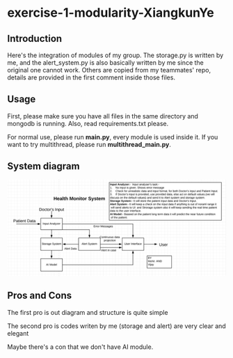 # exercise-1-modularity-XiangkunYe

## Introduction
Here's the integration of modules of my group. The storage.py is
written by me, and the alert_system.py is also basically written
by me since the original one cannot work. Others are copied from my
teammates' repo, details are provided in the first comment inside
those files.

## Usage
First, please make sure you have all files in the same directory and mongodb is running.
Also, read requirements.txt please.

For normal use, please run **main.py**, every module is used
inside it. If you want to try multithread, please run **multithread_main.py**.

## System diagram
![System diagram](https://github.com/ec500-software-engineering/exercise-1-modularity-XiangkunYe/blob/master/Health%20Monitor%20System%20design%20.png?raw=true)

## Pros and Cons
The first pro is out diagram and structure is quite simple

The second pro is codes writen by me (storage and alert) are very clear and elegant

Maybe there's a con that we don't have AI module.
